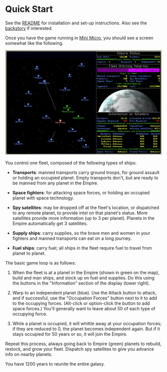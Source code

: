 # Quick Start

See the [README](../README.md) for installation and set-up instructions.  Also see the [backstory](backstory.md) if interested.

Once you have the game running in [Mini Micro](https://miniscript.org/MiniMicro), you should see a screen somewhat like the following.

![Screenshot of Galactic Empire in Mini Micro](Screenshot.png)

You control one fleet, composed of the following types of ships:

- **Transports**: manned transports carry ground troops, for ground assault or holding an occupied planet.  Empty transports don't, but are ready to be manned from any planet in the Empire.

- **Space fighters**: for attacking space forces, or holding an occupied planet with space technology.

- **Spy satellites**: may be dropped off at the fleet's location, or dispatched to any remote planet, to provide intel on that planet's status.  More satellites provide more information (up to 3 per planet).  Planets in the Empire automatically get 3 satellites.

- **Supply ships**: carry supplies, so the brave men and women in your fighters and manned transports can eat on a long journey.

- **Fuel ships**: carry fuel; all ships in the fleet require fuel to travel from planet to planet.

The basic game loop is as follows:

1. When the fleet is at a planet in the Empire (shown in green on the map), build and man ships, and stock up on fuel and supplies.  Do this using the buttons in the "Information" section of the display (lower right).

2. Warp to an independent planet (blue).  Use the Attack button to attack, and if successful, use the "Occupation Forces" button next to it to add to the occupying forces.  (Alt-click or option-click the button to add space forces.)  You'll generally want to leave about 50 of each type of occupying force.

3. While a planet is occupied, it will whittle away at your occupation forces; if they are reduced to 0, the planet becomes independent again.  But if it stays occupied for 50 years or so, it will join the Empire.

Repeat this process, always going back to Empire (green) planets to rebuild, restock, and grow your fleet.  Dispatch spy satellites to give you advance info on nearby planets.

You have 1200 years to reunite the entire galaxy.
